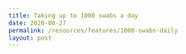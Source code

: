 ```yaml
---
title: Taking up to 1000 swabs a day
date: 2020-08-27
permalink: /resources/features/1000-swabs-daily
layout: post
---
```

